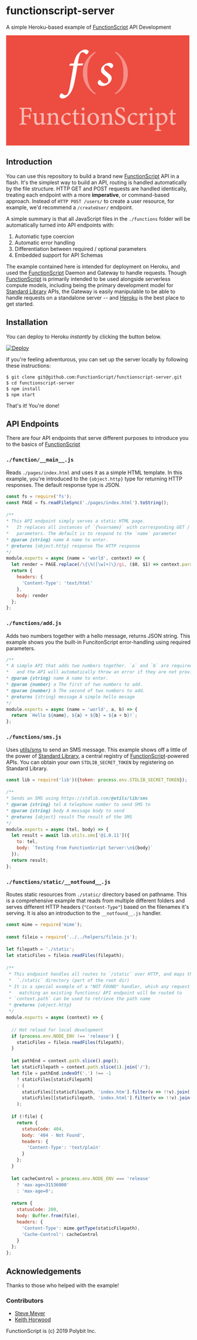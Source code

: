 # functionscript-server

A simple Heroku-based example of [FunctionScript](https://github.com/FunctionScript/FunctionScript) API Development

[![FunctionScript](./static/images/fs-wordmark.png)](https://github.com/FunctionScript/FunctionScript)

## Introduction

You can use this repository to build a brand new [FunctionScript](https://github.com/FunctionScript/FunctionScript)
API in a flash. It's the simplest way to build an API, routing is handled
automatically by the file structure. HTTP GET and POST requests are handled
identically, treating each endpoint with a more **imperative**, or command-based
approach. Instead of `HTTP POST /users/` to create a user resource, for example,
we'd recommend a `/createUser/` endpoint.

A simple summary is that all JavaScript files in the `./functions` folder will
be automatically turned into API endpoints with:

1. Automatic type coercion
2. Automatic error handling
3. Differentiation between required / optional parameters
4. Embedded support for API Schemas

The example contained here is intended for deployment on Heroku, and used the
[FunctionScript](https://github.com/FunctionScript/FunctionScript) Daemon and Gateway to handle requests.
Though [FunctionScript](https://github.com/FunctionScript/FunctionScript)
is primarily intended to be used alongside serverless compute models, including
being the primary development model for [Standard Library](https://stdlib.com) APIs,
the Gateway is easily manipulable to be able to handle requests on a standalone
server -- and [Heroku](https://heroku.com) is the best place to get started.

## Installation

You can deploy to Heroku *instantly* by clicking the button below.

[![Deploy](https://www.herokucdn.com/deploy/button.svg)](https://heroku.com/deploy)

If you're feeling adventurous, you can set up the server locally by following
these instructions:

```shell
$ git clone git@github.com:FunctionScript/functionscript-server.git
$ cd functionscript-server
$ npm install
$ npm start
```

That's it! You're done!


## API Endpoints

There are four API endpoints that serve different purposes to introduce
you to the basics of [FunctionScript](https://github.com/FunctionScript/FunctionScript)

### `./function/__main__.js`

Reads `./pages/index.html` and uses it as a simple HTML template. In this example,
you're introduced to the `{object.http}` type for returning HTTP responses. The
default response type is JSON.

```javascript
const fs = require('fs');
const PAGE = fs.readFileSync('./pages/index.html').toString();

/**
* This API endpoint simply serves a static HTML page.
*   It replaces all instances of `{%varname}` with corresponding GET / POST
*   parameters. The default is to respond to the `name` parameter
* @param {string} name A name to enter.
* @returns {object.http} response The HTTP response
*/
module.exports = async (name = 'world', context) => {
  let render = PAGE.replace(/\{\%([\w]+)\}/gi, ($0, $1) => context.params[$1]);
  return {
    headers: {
      'Content-Type': 'text/html'
    },
    body: render
  };
};
```

### `./functions/add.js`

Adds two numbers together with a hello message, returns JSON string. This example
shows you the built-in FuncitonScript error-handling using required parameters.

```javascript
/**
* A simple API that adds two numbers together. `a` and `b` are required parameters
*   and the API will automatically throw an error if they are not provided
* @param {string} name A name to enter.
* @param {number} a The first of two numbers to add.
* @param {number} b The second of two numbers to add.
* @returns {string} message A simple hello mesage
*/
module.exports = async (name = 'world', a, b) => {
  return `Hello ${name}, ${a} + ${b} = ${a + b}!`;
};
```

### `./functions/sms.js`

Uses [utils/sms](https://stdlib.com/@utils/lib/sms) to send an SMS message.
This example shows off a little of the power of [Standard Library](https://stdlib.com),
a central registry of [FunctionScript](https://github.com/FunctionScript/FunctionScript)-powered
APIs. You can obtain your own `STDLIB_SECRET_TOKEN` by registering on
Standard Library.

```javascript
const lib = require('lib')({token: process.env.STDLIB_SECRET_TOKEN});

/**
* Sends an SMS using https://stdlib.com/@utils/lib/sms
* @param {string} tel A telephone number to send SMS to
* @param {string} body A message body to send
* @returns {object} result The result of the SMS
*/
module.exports = async (tel, body) => {
  let result = await lib.utils.sms['@1.0.11']({
    to: tel,
    body: `Testing from FunctionScript Server:\n${body}`
  });
  return result;
};
```

### `./functions/static/__notfound__.js`

Routes static resources from `./static/` directory based on pathname. This
is a comprehensive example that reads from multiple different folders
and serves different HTTP headers (`"Content-Type"`) based on the filenames
it's serving. It is also an introduction to the `__notfound__.js` handler.

```javascript
const mime = require('mime');

const fileio = require('../../helpers/fileio.js');

let filepath = './static';
let staticFiles = fileio.readFiles(filepath);

/**
 * This endpoint handles all routes to `/static` over HTTP, and maps them to the
 *  `./static` directory (part of the root dir)
 * It is a special example of a "NOT FOUND" handler, which any request not
 *   matching an existing functions/ API endpoint will be routed to
 * `context.path` can be used to retrieve the path name
 * @returns {object.http}
 */
module.exports = async (context) => {

  // Hot reload for local development
  if (process.env.NODE_ENV !== 'release') {
    staticFiles = fileio.readFiles(filepath);
  }

  let pathEnd = context.path.slice().pop();
  let staticFilepath = context.path.slice(1).join('/');
  let file = pathEnd.indexOf('.') !== -1
    ? staticFiles[staticFilepath]
    : (
      staticFiles[[staticFilepath, 'index.htm'].filter(v => !!v).join('/')] ||
      staticFiles[[staticFilepath, 'index.html'].filter(v => !!v).join('/')]
    );

  if (!file) {
    return {
      statusCode: 404,
      body: '404 - Not Found',
      headers: {
        'Content-Type': 'text/plain'
      }
    };
  }

  let cacheControl = process.env.NODE_ENV === 'release'
    ? 'max-age=31536000'
    : 'max-age=0';

  return {
    statusCode: 200,
    body: Buffer.from(file),
    headers: {
      'Content-Type': mime.getType(staticFilepath),
      'Cache-Control': cacheControl
    }
  };
};
```

## Acknowledgements

Thanks to those who helped with the example!

### Contributors

- [Steve Meyer](https://twitter.com/notoriaga)
- [Keith Horwood](https://twitter.com/keithwhor)

FunctionScript is (c) 2019 Polybit Inc.
